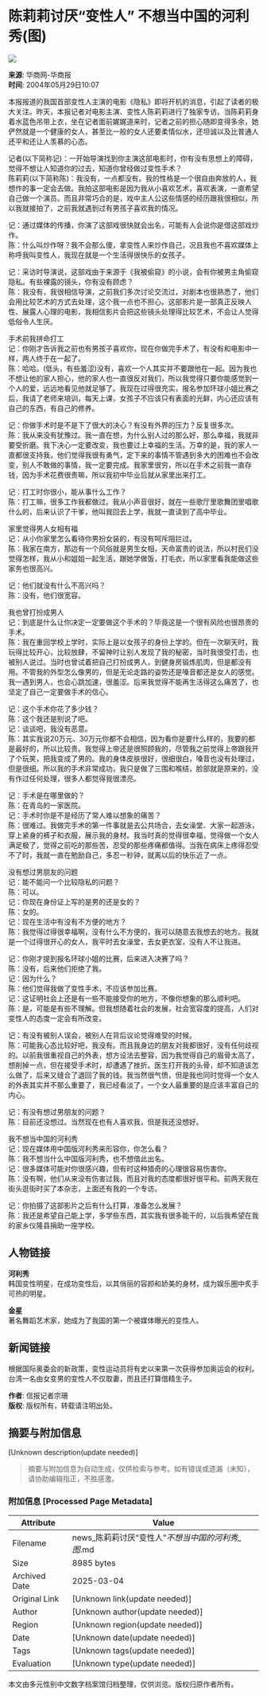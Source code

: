 # 陈莉莉讨厌“变性人” 不想当中国的河利秀(图)

![](http://image2.sina.com.cn/dy/o/2004-05-29/1085796542_x2aymU.jpg)

**来源**: 华商网-华商报  
**时间**: 2004年05月29日10:07  

本报报道的我国首部变性人主演的电影《隐私》即将开机的消息，引起了读者的极大关注。昨天，本报记者对电影主演、变性人陈莉莉进行了独家专访。当陈莉莉身着水蓝色吊带上衣，坐在记者面前娓娓道来时，记者之前的担心随即变得多余，她俨然就是一个健康的女人，甚至比一般的女人还要柔情似水，还坦诚以及比普通人还平和还让人羡慕的心态。  

记者(以下简称记)：一开始导演找到你主演这部电影时，你有没有思想上的障碍，觉得不想让人知道你的过去，知道你曾经做过变性手术？  
陈莉莉(以下简称陈)：我没有，一点都没有。我的性格是一个很自由奔放的人，我想作的事一定会去做。我拍这部电影是因为我从小喜欢艺术，喜欢表演，一直希望自己做一个演员。而且非常巧合的是，戏中主人公这些情感的经历跟我很相似，所以我就接拍了，之前我就遇到过有男孩子喜欢我的情况。

记：通过媒体的传播，你演了这部戏很快就会出名，可能有人会说你是借这部戏炒作。  
陈：什么叫炒作呀？我不会那么傻，拿变性人来炒作自己，况且我也不喜欢媒体上称呼我叫变性人，我现在就是一个生活得很快乐的女孩子。  

记：采访时导演说，这部戏由于来源于《我被偷窥》的小说，会有你被男主角偷窥隐私。有些裸露的镜头，你有没有顾虑？  
陈：我没有，我很相信导演，之前我们多次讨论交流过，对剧本也很熟悉了，他们会用比较艺术的方式去处理，这个我一点也不担心。这部影片是一部真正反映人性、展露人心理的电影，我相信影片会把这些镜头处理得比较艺术，不会让人觉得低俗令人生厌。  

手术前我拼命打工  
记：你刚才告诉我之前也有男孩子喜欢你，现在你做完手术了，有没有和电影中一样，两人终于在一起了。  
陈：哈哈。(低头，有些羞涩)没有，喜欢一个人其实并不要跟他在一起。因为我也不想让他的家人担心，他的家人也一直很反对我们，所以我觉得只要你能感觉到一个人的爱，远远地看见他就足够了。我现在过得很充实，报名参加环球小姐比赛之后，我请了老师来培训，每天上课，女孩子不应该只有表面的光鲜，内心还应该有自己的东西，有自己的修养。  

记：你做手术时是不是下了很大的决心？有没有外界的压力？反复很多次。  
陈：我从来没有犹豫过。我一直在想，为什么别人过的那么好，那么幸福，我就非要受折磨。我下决心一定要改变，我也要过上幸福的生活。万幸的是，我的家人一直都很支持我，他们觉得我很有勇气，定下来的事情不管遇到多大的困难也不会改变，别人不敢做的事情，我一定要完成。我家里很穷，所以在手术之前我一直存钱，因为手术花费很贵嘛，所以我初中毕业后就从家里出来打工。  

记：打工时你很小，能从事什么工作？  
陈：打工嘛，很多工作我都做过。我从小声音很好，就在一些歌厅里歌舞团里唱歌什么的，后来认识了干爹，他叫我回去上学，我就一直读到了高中毕业。  

家里觉得男人女相有福  
记：从小你家里怎么看待你男扮女装的，有没有呵斥阻拦过。  
陈：我家在南方，那边有一个风俗就是男生女相，天命富贵的说法，所以村民们没觉得怎样，我从小和姐姐一起生活，跟她学做饭，打毛衣，所以家里看我能做这些家务也很高兴。  

记：他们就没有什么不高兴吗？  
陈：没有，他们很宽容。  

我也曾打扮成男人  
记：到底是什么让你决定一定要做这个手术的？毕竟这是一个很有风险也很昂贵的手术。  
陈：我在重回学校上学时，实际上是以女孩子的身份上学的。但在一次聊天时，我玩得比较开心，比较放肆，不留神时让别人发现了我的秘密，当时我很受打击，也被别人说过。当时也曾试着把自己打扮成男人，到健身房锻炼肌肉，但是都没有用。不管我的外型怎么像男的，但是无论走路的姿势还是嗓音都还是女人的感觉。我一遇到男人，也会心跳加速，很羞涩。后来我觉得不能再生活得这么痛苦了，也坚定了自己一定要做手术的信心。  

记：这个手术你花了多少钱？  
陈：这个我还是别说了吧。  
记：谈谈吧，我没有恶意。  
陈：其实我说20万元、30万元你都不会相信，因为看你是要什么样的，我要的都是最好的，所以比较贵。我觉得上帝还是很照顾我的，尽管我之前觉得上帝跟我开了个玩笑，把我变成了男的。我的身体皮肤很好，很细很白，嗓音也没有处理过，但是很细。所以我的手术非常成功，我只是做了三围和喉结，脸部就是原来的，没有作过任何处理，很多人都觉得我很漂亮。  

记：手术是在哪里做的？  
陈：在青岛的一家医院。  
记：手术时你是不是经历了常人难以想象的痛苦？  
陈：很难过。我做完手术的第一件事就是去公共场合，去女澡堂、大家一起游泳，穿上紧身的裤子和衣服，展示我的身材。我当时真的觉得很幸福，觉得做一个女人满足极了，觉得之前吃的那些苦，忍受的那些疼痛都值得。当我在病床上疼得忍受不了时，我就一直在勉励自己，多忍一秒钟，就离以后的快乐近了一点。  

没有想过男朋友的问题  
记：能不能问一个比较隐私的问题？  
陈：可以。  
记：你现在身份证上写的是男的还是女的？  
陈：女的。  
记：现在生活中有没有不方便的地方？  
陈：我觉得过得很幸福啊，没有什么不方便的，我可以随意去我想去的地方。我就是一个过得很开心的女人，我平时去女澡堂，去女更衣室，没有人不让我进。  

记：你刚才提到报名环球小姐的比赛，后来进入决赛了吗？  
陈：没有，后来他们拒绝了我。  
记：因为什么？  
陈：他们觉得我做了变性手术，不应该参加比赛。  
记：这证明社会上还是有一些不能接受你的地方，不像你想象的那么顺利吧。  
陈：是，可能是有些不理解。但我想随着社会的发展，社会宽容度的提高，人们对变性人的态度一定会有所改变。  

记：有没有被别人误会，被别人在背后议论觉得难受的时候。  
陈：可能我心态比较好吧，我没有。而且我身边的朋友对我都很好，没有任何歧视的。以前我很重视自己的外表，想方设法去整容，因为我觉得自己的眉骨太高了，想削掉一点，但在接受手术时，却遭遇了挫折。医生打开我的头骨，却不知道该怎么做了，后来又缝合了退回了我的钱。我当然很气愤，但是我也同时觉得一个女人的外表其实并不那么重要了，我已经看淡了，一个女人最重要的是应该丰富自己的内心。  

记：有没有想过男朋友的问题？  
陈：目前还没想过。当然现在也有人喜欢我，但是我还没想好。  

我不想当中国的河利秀  
记：现在媒体用中国版河利秀来形容你，你怎么看？  
陈：我不想当什么中国版河利秀，也不想借此出名。  
记：很多媒体可能对你很感兴趣，但有时这种猎奇的心理很容易伤害你。  
陈：没有啊，他们从来没有伤害过我，而且对我的态度都很好很平和。前两天我在街头逛街时买了本杂志，上面还有我的一个专访。  

记：你拍摄了这部影片之后有什么打算，准备怎么发展？  
陈：我还是希望自己能上学，多学些东西，其实我有很多能干的，以后我希望在我的家乡仪隆县捐助一座学校。  

## 人物链接  
**河利秀**  
韩国变性明星，在成功变性后，以其俏丽的容颜和娇美的身材，成为娱乐圈中炙手可热的明星。  

**金星**  
著名舞蹈艺术家，她成为了我国的第一个被媒体曝光的变性人。  

## 新闻链接  
根据国际奥委会的新政策，变性运动员将有史以来第一次获得参加奥运会的权利。  
台湾一名由女变男的变性人不仅取妻，而且还打算借精生子。  

**作者**: 信报记者宗珊  
**版权**: 版权所有，转载请注明出处。
<!-- tcd_original_link http://news.sina.com.cn/o/2004-05-29/10072660001s.shtml -->


## 摘要与附加信息

<!-- tcd_abstract -->
[Unknown description(update needed)]
<!-- tcd_abstract_end -->

> 摘要与附加信息为自动生成，仅供检索与参考。如有错误或遗漏（未知），请协助编辑指正，不胜感激。

### 附加信息 [Processed Page Metadata]

| Attribute       | Value                                  |
|-----------------|----------------------------------------|
| Filename        | news_陈莉莉讨厌“变性人”_不想当中国的河利秀_图_.md                             |
| Size            | 8985 bytes                           |
| Archived Date   | 2025-03-04                             |
| Original Link   | [Unknown link(update needed)]                       |
| Author          | [Unknown author(update needed)]                               |
| Region          | [Unknown region(update needed)]                               |
| Date            | [Unknown date(update needed)]                                 |
| Tags            | [Unknown tags(update needed)]                                 |
| Evaluation            | [Unknown type(update needed)]                                 |
<!-- tcd_table_end -->

本文由多元性别中文数字档案馆归档整理，仅供浏览。版权归原作者所有。
